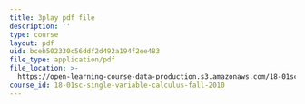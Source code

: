 ```yaml
---
title: 3play pdf file
description: ''
type: course
layout: pdf
uid: bceb502330c56ddf2d492a194f2ee483
file_type: application/pdf
file_location: >-
  https://open-learning-course-data-production.s3.amazonaws.com/18-01sc-single-variable-calculus-fall-2010/bceb502330c56ddf2d492a194f2ee483_BSAA0akmPEU.pdf
course_id: 18-01sc-single-variable-calculus-fall-2010
---
```

